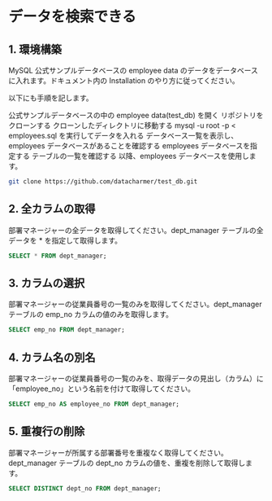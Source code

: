 # データを検索できる

## 1. 環境構築

MySQL 公式サンプルデータベースの employee data のデータをデータベースに入れます。ドキュメント内の Installation のやり方に従ってください。

以下にも手順を記します。

公式サンプルデータベースの中の employee data(test_db) を開く
リポジトリをクローンする
クローンしたディレクトリに移動する
mysql -u root -p < employees.sql を実行してデータを入れる
データベース一覧を表示し、employees データベースがあることを確認する
employees データベースを指定する
テーブルの一覧を確認する
以降、employees データベースを使用します。

```sh
git clone https://github.com/datacharmer/test_db.git
```

## 2. 全カラムの取得

部署マネージャーの全データを取得してください。dept_manager テーブルの全データを * を指定して取得します。

```sql
SELECT * FROM dept_manager;
```

## 3. カラムの選択

部署マネージャーの従業員番号の一覧のみを取得してください。dept_manager テーブルの emp_no カラムの値のみを取得します。

```sql
SELECT emp_no FROM dept_manager;
```

## 4. カラム名の別名

部署マネージャーの従業員番号の一覧のみを、取得データの見出し（カラム）に「employee_no」という名前を付けて取得してください。

```sql
SELECT emp_no AS employee_no FROM dept_manager;
```

## 5. 重複行の削除

部署マネージャーが所属する部署番号を重複なく取得してください。dept_manager テーブルの dept_no カラムの値を、重複を削除して取得します。

```sql
SELECT DISTINCT dept_no FROM dept_manager;
```
